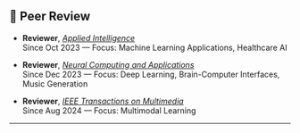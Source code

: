 
## 📑 Peer Review

- **Reviewer**, [*Applied Intelligence*](https://link.springer.com/journal/10489)  
  Since Oct 2023 — Focus: Machine Learning Applications, Healthcare AI

- **Reviewer**, [*Neural Computing and Applications*](https://link.springer.com/journal/521)  
  Since Dec 2023 — Focus: Deep Learning, Brain-Computer Interfaces, Music Generation

- **Reviewer**, [*IEEE Transactions on Multimedia*](https://ieeexplore.ieee.org/xpl/RecentIssue.jsp?punumber=6046)  
  Since Aug 2024 — Focus: Multimodal Learning  

---
